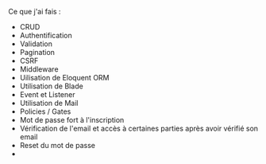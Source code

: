 Ce que j'ai fais :
- CRUD
- Authentification
- Validation
- Pagination
- CSRF
- Middleware
- Uilisation de Eloquent ORM
- Utilisation de Blade
- Event et Listener
- Utilisation de Mail
- Policies / Gates
- Mot de passe fort à l'inscription
- Vérification de l'email et accès à certaines parties après avoir vérifié son email
- Reset du mot de passe
- 

